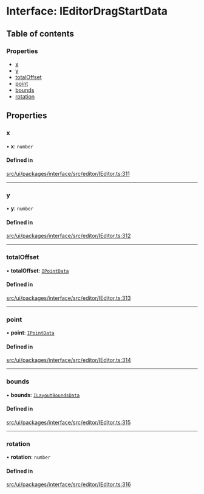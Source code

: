 # Interface: IEditorDragStartData

## Table of contents

### Properties

- [x](IEditorDragStartData.md#x)
- [y](IEditorDragStartData.md#y)
- [totalOffset](IEditorDragStartData.md#totaloffset)
- [point](IEditorDragStartData.md#point)
- [bounds](IEditorDragStartData.md#bounds)
- [rotation](IEditorDragStartData.md#rotation)

## Properties

### x

• **x**: `number`

#### Defined in

[src/ui/packages/interface/src/editor/IEditor.ts:311](https://github.com/leaferjs/leafer-ui/blob/4f34682d75d50ed9144f891fb4da145a8d369069/packages/interface/src/editor/IEditor.ts#L311)

___

### y

• **y**: `number`

#### Defined in

[src/ui/packages/interface/src/editor/IEditor.ts:312](https://github.com/leaferjs/leafer-ui/blob/4f34682d75d50ed9144f891fb4da145a8d369069/packages/interface/src/editor/IEditor.ts#L312)

___

### totalOffset

• **totalOffset**: [`IPointData`](IPointData.md)

#### Defined in

[src/ui/packages/interface/src/editor/IEditor.ts:313](https://github.com/leaferjs/leafer-ui/blob/4f34682d75d50ed9144f891fb4da145a8d369069/packages/interface/src/editor/IEditor.ts#L313)

___

### point

• **point**: [`IPointData`](IPointData.md)

#### Defined in

[src/ui/packages/interface/src/editor/IEditor.ts:314](https://github.com/leaferjs/leafer-ui/blob/4f34682d75d50ed9144f891fb4da145a8d369069/packages/interface/src/editor/IEditor.ts#L314)

___

### bounds

• **bounds**: [`ILayoutBoundsData`](ILayoutBoundsData.md)

#### Defined in

[src/ui/packages/interface/src/editor/IEditor.ts:315](https://github.com/leaferjs/leafer-ui/blob/4f34682d75d50ed9144f891fb4da145a8d369069/packages/interface/src/editor/IEditor.ts#L315)

___

### rotation

• **rotation**: `number`

#### Defined in

[src/ui/packages/interface/src/editor/IEditor.ts:316](https://github.com/leaferjs/leafer-ui/blob/4f34682d75d50ed9144f891fb4da145a8d369069/packages/interface/src/editor/IEditor.ts#L316)
